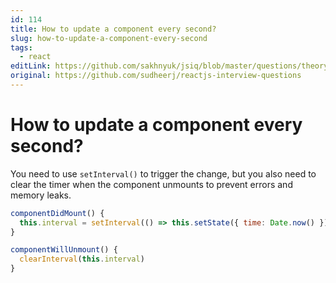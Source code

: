 ```yaml
---
id: 114
title: How to update a component every second?
slug: how-to-update-a-component-every-second
tags:
  - react
editLink: https://github.com/sakhnyuk/jsiq/blob/master/questions/theory/react/114.md
original: https://github.com/sudheerj/reactjs-interview-questions
---
```


# How to update a component every second?

You need to use `setInterval()` to trigger the change, but you also need to clear the timer when the component unmounts to prevent errors and memory leaks.

```javascript
componentDidMount() {
  this.interval = setInterval(() => this.setState({ time: Date.now() }), 1000)
}

componentWillUnmount() {
  clearInterval(this.interval)
}
```